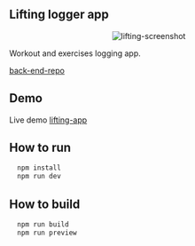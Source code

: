 ## Lifting logger app

<p align="center"><img src="" alt="lifting-screenshot" /></p>

Workout and exercises logging app.

[back-end-repo](https://github.com/paragonmaik/lifting-app-back-end)

## Demo

Live demo [lifting-app](https://lifting-app-front-end.vercel.app/)

## How to run

```bash
  npm install
  npm run dev
```

## How to build

```bash
  npm run build
  npm run preview
```
